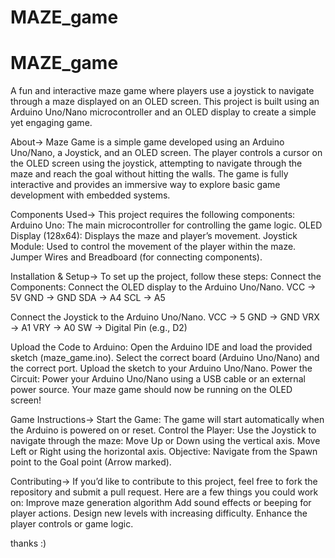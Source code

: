 # MAZE_game

# MAZE_game

A fun and interactive maze game where players use a joystick to navigate through a maze displayed on an OLED screen. This project is built using an Arduino Uno/Nano microcontroller and an OLED display to create a simple yet engaging game.

About->
Maze Game is a simple game developed using an Arduino Uno/Nano, a Joystick, and an OLED screen. The player controls a cursor on the OLED screen using the joystick, attempting to navigate through the maze and reach the goal without hitting the walls. The game is fully interactive and provides an immersive way to explore basic game development with embedded systems.

Components Used->
This project requires the following components:
Arduino Uno: The main microcontroller for controlling the game logic.
OLED Display (128x64): Displays the maze and player’s movement.
Joystick Module: Used to control the movement of the player within the maze.
Jumper Wires and Breadboard (for connecting components).

Installation & Setup->
To set up the project, follow these steps:
Connect the Components:
Connect the OLED display to the Arduino Uno/Nano.
VCC -> 5V
GND -> GND
SDA -> A4
SCL -> A5

Connect the Joystick to the Arduino Uno/Nano.
VCC -> 5
GND -> GND
VRX -> A1
VRY -> A0
SW -> Digital Pin (e.g., D2)

Upload the Code to Arduino:
Open the Arduino IDE and load the provided sketch (maze_game.ino).
Select the correct board (Arduino Uno/Nano) and the correct port.
Upload the sketch to your Arduino Uno/Nano.
Power the Circuit:
Power your Arduino Uno/Nano using a USB cable or an external power source.
Your maze game should now be running on the OLED screen!

Game Instructions->
Start the Game:
The game will start automatically when the Arduino is powered on or reset.
Control the Player:
Use the Joystick to navigate through the maze:
Move Up or Down using the vertical axis.
Move Left or Right using the horizontal axis.
Objective:
Navigate from the Spawn point to the Goal point (Arrow marked).

Contributing->
If you’d like to contribute to this project, feel free to fork the repository and submit a pull request. Here are a few things you could work on:
Improve maze generation algorithm
Add sound effects or beeping for player actions.
Design new levels with increasing difficulty.
Enhance the player controls or game logic.

thanks :)

